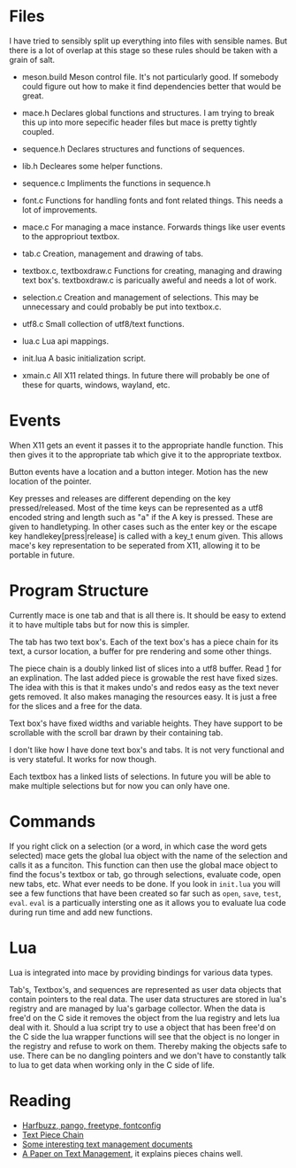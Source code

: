 # Files

I have tried to sensibly split up everything into files with sensible
names. But there is a lot of overlap at this stage so these rules
should be taken with a grain of salt.

- meson.build 
Meson control file. It's not particularly good.
If somebody could figure out how to make it find
dependencies better that would be great.

- mace.h 
Declares global functions and structures. I am trying to break this
up into more sepecific header files but mace is pretty tightly
coupled. 

- sequence.h
Declares structures and functions of sequences.

- lib.h
Decleares some helper functions.

- sequence.c
Impliments the functions in sequence.h

- font.c
Functions for handling fonts and font related things. This needs a
lot of improvements.

- mace.c
For managing a mace instance. Forwards things like user events to the
appropriout textbox.

- tab.c
Creation, management and drawing of tabs.

- textbox.c, textboxdraw.c
Functions for creating, managing and drawing text box's. textboxdraw.c
is paricually aweful and needs a lot of work.

- selection.c
Creation and management of selections. This may be unnecessary and
could probably be put into textbox.c.

- utf8.c
Small collection of utf8/text functions.

- lua.c
Lua api mappings.

- init.lua
A basic initialization script.

- xmain.c
All X11 related things. In future there will probably be one of
these for quarts, windows, wayland, etc.

# Events

When X11 gets an event it passes it to the appropriate handle 
function. This then gives it to the appropriate tab which give it to
the appropriate textbox. 

Button events have a location and a button integer. Motion has the new
location of the pointer. 

Key presses and releases are different depending on the key
pressed/released. Most of the time keys can be represented as a utf8
encoded string and length such as "a" if the A key is pressed. These
are given to handletyping. In other cases such as the enter key or the
escape key handlekey[press|release] is called with a key_t enum
given. This allows mace's key representation to be seperated from X11,
allowing it to be portable in future.

# Program Structure

Currently mace is one tab and that is all there is. It should be easy
to extend it to have multiple tabs but for now this is simpler.

The tab has two text box's. Each of the text box's has a piece chain for
its text, a cursor location, a buffer for pre rendering and some other
things. 

The piece chain is a doubly linked list of slices into a utf8 buffer. 
Read [1](https://github.com/martanne/vis/wiki/Text-management-using-a-piece-chain)
for an explination. The last added piece is growable the rest have 
fixed sizes. The idea with this is that it makes undo's and redos easy
as the text never gets removed. It also makes managing the resources
easy. It is just a free for the slices and a free for the data.

Text box's have fixed widths and variable heights. They have support
to be scrollable with the scroll bar drawn by their containing tab.

I don't like how I have done text box's and tabs. It is not very
functional and is very stateful. It works for now though.

Each textbox has a linked lists of selections. In future you will be
able to make multiple selections but for now you can only have one.

# Commands

If you right click on a selection (or a word, in which case
the word gets selected) mace gets the global lua object with the name
of the selection and calls it as a funciton. This function can then
use the global mace object to find the focus's textbox or tab, go
through selections, evaluate code, open new tabs, etc. What ever needs
to be done. If you look in `init.lua` you will see a few functions
that have been created so far such as `open`, `save`, `test`,
`eval`. `eval` is a particually intersting one as it allows you to
evaluate lua code during run time and add new functions.

# Lua

Lua is integrated into mace by providing bindings for various data
types. 

Tab's, Textbox's, and sequences are represented as user data objects
that contain pointers to the real data. The user data structures are
stored in lua's registry and are managed by lua's garbage
collector. When the data is free'd on the C side it removes the object
from the lua registry and lets lua deal with it. Should a lua script
try to use a object that has been free'd on the C side the lua wrapper
functions will see that the object is no longer in the registry and
refuse to work on them. Thereby making the objects safe to use. There
can be no dangling pointers and we don't have to constantly talk to
lua to get data when working only in the C side of life.

# Reading

- [Harfbuzz, pango, freetype, fontconfig](https://behdad.org/text/)
- [Text Piece Chain](https://github.com/martanne/vis/wiki/Text-management-using-a-piece-chain)
- [Some interesting text management documents](https://github.com/google/xi-editor/blob/master/doc/rope_science/intro.md) 
- [A Paper on Text Management](https://www.cs.unm.edu/~crowley/papers/sds.pdf),
it explains pieces chains well.
